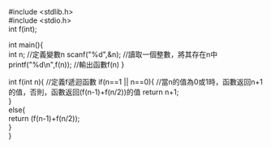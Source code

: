 #include <stdlib.h>  
#include <stdio.h>  
int f(int);  
  
int main(){  
    int n; //定義變數n 
    scanf("%d",&n); //讀取一個整數，將其存在n中 
    printf("%d\n",f(n)); //輸出函數f(n) 
}   
  
int f(int n){  //定義f遞迴函數
    if(n==1 || n==0){ //當n的值為0或1時，函數返回n+1的值，否則，函數返回(f(n-1)+f(n/2))的值 
        return n+1;  
    }  
    else{  
        return (f(n-1)+f(n/2));  
    }  
}  
